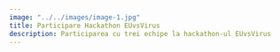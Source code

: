 ```yaml
---
image: "../../images/image-1.jpg"
title: Participare Hackathon EUvsVirus
description: Participarea cu trei echipe la hackathon-ul EUvsVirus
---
```

